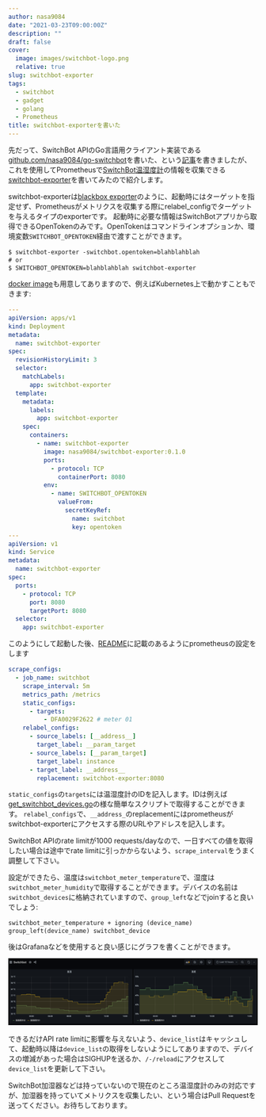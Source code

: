 ```yaml
---
author: nasa9084
date: "2021-03-23T09:00:00Z"
description: ""
draft: false
cover:
  image: images/switchbot-logo.png
  relative: true
slug: switchbot-exporter
tags:
  - switchbot
  - gadget
  - golang
  - Prometheus
title: switchbot-exporterを書いた
---
```



先だって、SwitchBot APIのGo言語用クライアント実装である[github.com/nasa9084/go-switchbot](https://github.com/nasa9084/go-switchbot)を書いた、という[記事](/go-switchbot/)を書きましたが、これを使用してPrometheusで[SwitchBot温湿度計](https://www.switchbot.jp/meter)の情報を収集できる[switchbot-exporter](https://github.com/nasa9084/switchbot-exporter)を書いてみたので紹介します。

switchbot-exporterは[blackbox exporter](https://github.com/prometheus/blackbox_exporter)のように、起動時にはターゲットを指定せず、Prometheusがメトリクスを収集する際にrelabel_configでターゲットを与えるタイプのexporterです。
起動時に必要な情報はSwitchBotアプリから取得できるOpenTokenのみです。OpenTokenはコマンドラインオプションか、環境変数`SWITCHBOT_OPENTOKEN`経由で渡すことができます。

``` shell
$ switchbot-exporter -switchbot.opentoken=blahblahblah
# or
$ SWITCHBOT_OPENTOKEN=blahblahblah switchbot-exporter
```

[docker image](https://hub.docker.com/r/nasa9084/switchbot-exporter)も用意してありますので、例えばKubernetes上で動かすこともできます:

``` yaml
---
apiVersion: apps/v1
kind: Deployment
metadata:
  name: switchbot-exporter
spec:
  revisionHistoryLimit: 3
  selector:
    matchLabels:
      app: switchbot-exporter
  template:
    metadata:
      labels:
        app: switchbot-exporter
    spec:
      containers:
        - name: switchbot-exporter
          image: nasa9084/switchbot-exporter:0.1.0
          ports:
            - protocol: TCP
              containerPort: 8080
          env:
            - name: SWITCHBOT_OPENTOKEN
              valueFrom:
                secretKeyRef:
                  name: switchbot
                  key: opentoken
---
apiVersion: v1
kind: Service
metadata:
  name: switchbot-exporter
spec:
  ports:
    - protocol: TCP
      port: 8080
      targetPort: 8080
  selector:
    app: switchbot-exporter
```

このようにして起動した後、[README](https://github.com/nasa9084/switchbot-exporter/blob/master/README.md)に記載のあるようにprometheusの設定をします

``` yaml
scrape_configs:
  - job_name: switchbot
    scrape_interval: 5m
    metrics_path: /metrics
    static_configs:
      - targets:
          - DFA0029F2622 # meter 01
    relabel_configs:
      - source_labels: [__address__]
        target_label: __param_target
      - source_labels: [__param_target]
        target_label: instance
      - target_label: __address__
        replacement: switchbot-exporter:8080
```

`static_configs`の`targets`には温湿度計のIDを記入します。IDは例えば[get_switchbot_devices.go](https://gist.github.com/nasa9084/2be5e22485ff2ad91fdb3e5a0f2a01b4)の様な簡単なスクリプトで取得することができます。
`relabel_configs`で、`__address_`のreplacementにはprometheusがswitchbot-exporterにアクセスする際のURLやアドレスを記入します。

SwitchBot APIのrate limitが1000 requests/dayなので、一日すべての値を取得したい場合は途中でrate limitに引っかからないよう、`scrape_interval`をうまく調整して下さい。

設定ができたら、温度は`switchbot_meter_temperature`で、湿度は`switchbot_meter_humidity`で取得することができます。デバイスの名前は`switchbot_devices`に格納されていますので、`group_left`などでjoinすると良いでしょう:

```
switchbot_meter_temperature + ignoring (device_name) group_left(device_name) switchbot_device
```

後はGrafanaなどを使用すると良い感じにグラフを書くことができます。

![](images/----------2021-03-23-14.22.05.png)

できるだけAPI rate limitに影響を与えないよう、`device_list`はキャッシュして、起動時以降は`device_list`の取得をしないようにしてありますので、デバイスの増減があった場合はSIGHUPを送るか、`/-/reload`にアクセスして`device_list`を更新して下さい。

SwitchBot加湿器などは持っていないので現在のところ温湿度計のみの対応ですが、加湿器を持っていてメトリクスを収集したい、という場合はPull Requestを送ってください。お待ちしております。



